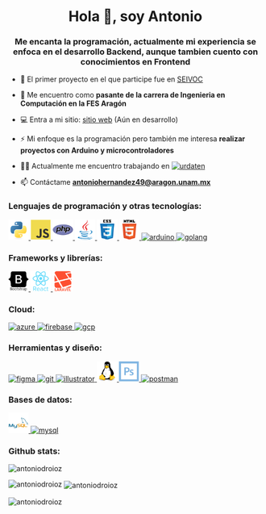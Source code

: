 
<h1 align="center">Hola 👋, soy Antonio</h1>
<h3 align="center">Me encanta la programación, actualmente mi experiencia se enfoca en el desarrollo Backend, aunque tambien cuento con conocimientos en Frontend</h3>

- 🔭 El primer proyecto en el que participe fue en [SEIVOC](https://www.vocacionseivoc.unam.mx/)

- 🌱 Me encuentro como **pasante de la carrera de Ingenieria en Computación en la FES Aragón**

- 💻 Entra a mi sitio: [sitio web](https://www.antoniodroios.com) (Aún en desarrollo)

- ⚡ Mi enfoque es la programación pero también me interesa **realizar proyectos con Arduino y microcontroladores**

- 🧑‍💻 Actualmente me encuentro trabajando en <a href="https://urdaten.com/" target="_blank" rel="noreferrer"> <img src="https://urdaten.com/_next/image?url=%2Fimages%2Flogo-urdaten.png&w=256&q=75" alt="urdaten" width="105" height="40"/> </a> 
 
- 📫 Contáctame **antoniohernandez49@aragon.unam.mx**

<h3 align="left">Lenguajes de programación y otras tecnologías:</h3>
<p align="left">
<!-- Python -->
<a href="https://www.python.org" target="_blank" rel="noreferrer"> <img src="https://raw.githubusercontent.com/devicons/devicon/master/icons/python/python-original.svg" alt="python" width="40" height="40"/> </a> 
<!-- javascript -->
<a href="https://developer.mozilla.org/en-US/docs/Web/JavaScript" target="_blank" rel="noreferrer"> <img src="https://raw.githubusercontent.com/devicons/devicon/master/icons/javascript/javascript-original.svg" alt="javascript" width="40" height="40"/> </a> 
<!-- php -->
<a href="https://www.php.net" target="_blank" rel="noreferrer"> <img src="https://raw.githubusercontent.com/devicons/devicon/master/icons/php/php-original.svg" alt="php" width="40" height="40"/> </a>
<!-- java -->
<a href="https://www.java.com" target="_blank" rel="noreferrer"> <img src="https://raw.githubusercontent.com/devicons/devicon/master/icons/java/java-original.svg" alt="java" width="40" height="40"/> </a> 
<!-- css -->
<a href="https://www.w3schools.com/css/" target="_blank" rel="noreferrer"> <img src="https://raw.githubusercontent.com/devicons/devicon/master/icons/css3/css3-original-wordmark.svg" alt="css3" width="40" height="40"/> </a> 
<!-- html -->
<a href="https://www.w3.org/html/" target="_blank" rel="noreferrer"> <img src="https://raw.githubusercontent.com/devicons/devicon/master/icons/html5/html5-original-wordmark.svg" alt="html5" width="40" height="40"/> </a> 
<!-- arduino -->
<a href="https://www.arduino.cc/" target="_blank" rel="noreferrer"> <img src="https://cdn.worldvectorlogo.com/logos/arduino-1.svg" alt="arduino" width="40" height="40"/> </a>
<!-- golang-->
<a href="https://go.dev/" target="_blank" rel="noreferrer"> <img src="https://go.dev/blog/go-brand/Go-Logo/SVG/Go-Logo_Blue.svg" alt="golang" width="40" height="40"/> </a>
</p>
<h3 align="left">Frameworks y librerías:</h3>
<p align="left"> 
<!-- bootstrap -->
<a href="https://getbootstrap.com" target="_blank" rel="noreferrer"> <img src="https://raw.githubusercontent.com/devicons/devicon/master/icons/bootstrap/bootstrap-plain-wordmark.svg" alt="bootstrap" width="40" height="40"/> </a> 
<!-- react -->
<a href="https://reactjs.org/" target="_blank" rel="noreferrer"> <img src="https://raw.githubusercontent.com/devicons/devicon/master/icons/react/react-original-wordmark.svg" alt="react" width="40" height="40"/> </a> 
<!-- laravel -->
<a href="https://laravel.com/" target="_blank" rel="noreferrer"> <img src="https://raw.githubusercontent.com/devicons/devicon/master/icons/laravel/laravel-plain-wordmark.svg" alt="laravel" width="40" height="40"/> </a> 
</p>

<h3 align="left">Cloud:</h3>
<p align="left"> 

 <a href="https://azure.microsoft.com/en-in/" target="_blank" rel="noreferrer"> <img src="https://www.vectorlogo.zone/logos/microsoft_azure/microsoft_azure-icon.svg" alt="azure" width="40" height="40"/> </a> <a href="https://firebase.google.com/" target="_blank" rel="noreferrer"> <img src="https://www.vectorlogo.zone/logos/firebase/firebase-icon.svg" alt="firebase" width="40" height="40"/> </a> <a href="https://cloud.google.com" target="_blank" rel="noreferrer"> <img src="https://www.vectorlogo.zone/logos/google_cloud/google_cloud-icon.svg" alt="gcp" width="40" height="40"/> </a> 
</p>

<h3 align="left">Herramientas y diseño:</h3>
<p align="left"> 

<a href="https://www.figma.com/" target="_blank" rel="noreferrer"> <img src="https://www.vectorlogo.zone/logos/figma/figma-icon.svg" alt="figma" width="40" height="40"/> </a> 
<a href="https://git-scm.com/" target="_blank" rel="noreferrer"> <img src="https://www.vectorlogo.zone/logos/git-scm/git-scm-icon.svg" alt="git" width="40" height="40"/> </a> 
<a href="https://www.adobe.com/in/products/illustrator.html" target="_blank" rel="noreferrer"> <img src="https://www.vectorlogo.zone/logos/adobe_illustrator/adobe_illustrator-icon.svg" alt="illustrator" width="40" height="40"/> </a> 
<a href="https://www.linux.org/" target="_blank" rel="noreferrer"> <img src="https://raw.githubusercontent.com/devicons/devicon/master/icons/linux/linux-original.svg" alt="linux" width="40" height="40"/> </a> 
<a href="https://www.photoshop.com/en" target="_blank" rel="noreferrer"> <img src="https://raw.githubusercontent.com/devicons/devicon/master/icons/photoshop/photoshop-line.svg" alt="photoshop" width="40" height="40"/> </a> 
<a href="https://postman.com" target="_blank" rel="noreferrer"> <img src="https://www.vectorlogo.zone/logos/getpostman/getpostman-icon.svg" alt="postman" width="40" height="40"/> </a> 

</p>

<h3 align="left">Bases de datos:</h3>
<p align="left"> 
<a href="https://www.postgresql.org/" target="_blank" rel="noreferrer"> <img src="https://raw.githubusercontent.com/devicons/devicon/master/icons/mysql/mysql-original-wordmark.svg" alt="postgresql" width="40" height="40"/> </a> 
<a href="https://www.mysql.com/" target="_blank" rel="noreferrer"> <img src="https://upload.wikimedia.org/wikipedia/commons/thumb/2/29/Postgresql_elephant.svg/1200px-Postgresql_elephant.svg.png" alt="mysql" width="40" height="40"/> </a> 
</p>




<h3 align="left">Github stats:</h3>
<p align="left">
</p>
<p align="left"> <img src="https://komarev.com/ghpvc/?username=antoniodroioz&label=Profile%20views&color=0e75b6&style=flat" alt="antoniodroioz" /> </p>
<p><img align="left" src="https://github-readme-stats.vercel.app/api/top-langs?username=antoniodroioz&show_icons=true&locale=en&layout=compact&theme=chartreuse-dark"" alt="antoniodroioz" /></p>

<p>&nbsp;<img align="center" src="https://github-readme-stats.vercel.app/api?username=antoniodroioz&show_icons=true&locale=en&theme=chartreuse-dark" alt="antoniodroioz" /></p>

<p><img align="center" src="https://github-readme-streak-stats.herokuapp.com/?user=antoniodroioz&theme=chartreuse-dark"" alt="antoniodroioz" /></p>

